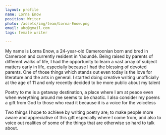 ```yaml
---
layout: profile
name: Lorna Enow
position: Writer
photo: /assets/img/team/Lorna-Enow.png
email: abc@gmail.com
tags: female writer

---
```

My name is Lorna Enow, a 24-year-old Cameroonian born and bred in Cameroon and currently resident in Yaoundé. Being raised by parents of different walks of life, I had the opportunity to learn a vast array of subject matters early in life, especially because I had the blessing of devoted parents. One of those things which stands out even today is the love for literature and the arts in general. I started doing creative writing unofficially at the age of 11 and only recently decided to be more public about my talent

Poetry to me is a getaway destination, a place where I am at peace even when everything around me seems to be chaotic. I also consider my poems a gift from God to those who read it because it is a voice for the voiceless

Two things I hope to achieve by writing poetry are; to make people more aware and appreciative of this gift especially where I come from, and also to voice out realities of some of the things that are otherwise so hard to talk about.